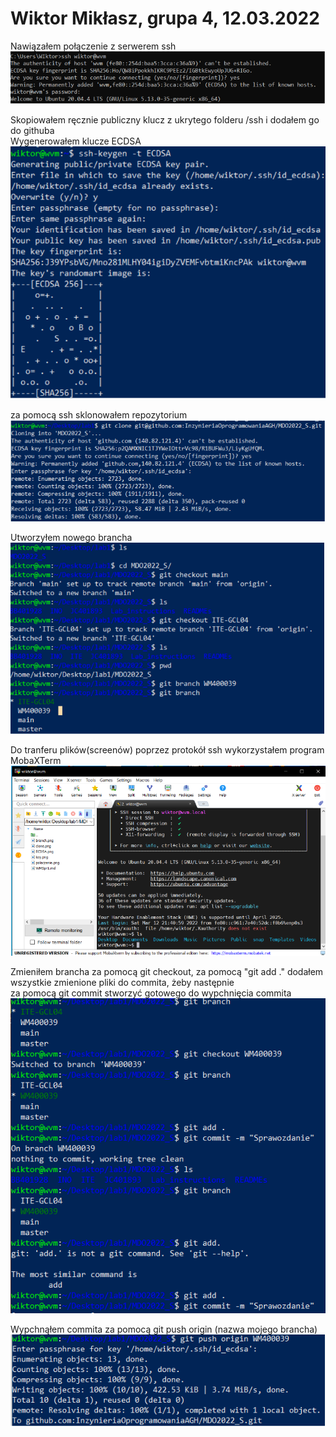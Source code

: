 # Wiktor Mikłasz, grupa 4, 12.03.2022


Nawiązałem połączenie z serwerem ssh
![](ecdsa.png)


Skopiowałem ręcznie publiczny klucz z ukrytego folderu /ssh i dodałem go do githuba
 <br />Wygenerowałem klucze ECDSA <br />
![](key.png)


za pomocą ssh sklonowałem repozytorium <br />
![](clone.png)


Utworzyłem nowego brancha                
![](branch.png)


Do tranferu plików(screenów) poprzez protokół ssh wykorzystałem program MobaXTerm
![](term.png)


Zmieniłem brancha za pomocą git checkout, za pomocą "git add ." dodałem wszystkie zmienione pliki do commita, żeby następnie <br />
za pomocą git commit stworzyć gotowego do wypchnięcia commita
![](commit.png)


Wypchnąłem commita za pomocą git push origin (nazwa mojego brancha)
![](push.png)
